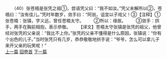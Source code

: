 　　（40）张苍梧是张凭之祖①，尝语凭父曰：“我不如汝。”凭父未解所以②，苍梧曰：“汝有佳儿。”凭时年数岁，敛手曰：“阿翁，诅宜以子戏父！③【注释】①张苍梧：张镇，字义远，曾任苍梧太守。
　　②所以：缘故。
　　③敛手：拱手，两手在胸前相抱，表示恭敬。
　　【译文】苍梧太守张镇是张凭的祖父，他曾经对张凭的父亲说：“我比不上你。”张凭的父亲不懂得是什么原因，张镇说：“你有个出色的儿子。”当时张凭只有几岁，恭恭敬敬地拱手说：“爷爷，怎么可以拿儿子来开父亲的玩笑呢！”
<br>[上一篇](25_39) [回卷首](25_00) [下一篇](25_41)
